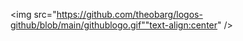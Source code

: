 <img src="https://github.com/theobarg/logos-github/blob/main/githublogo.gif""text-align:center" /></div>
